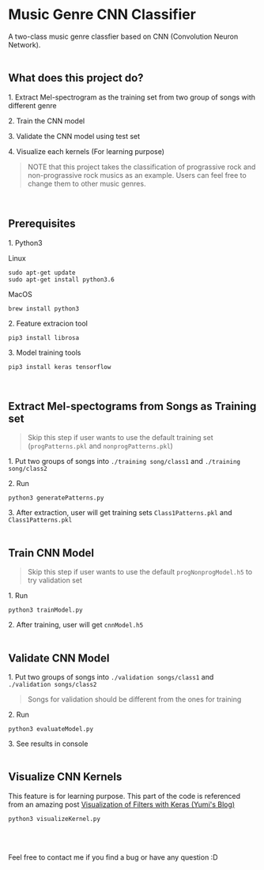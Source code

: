 # Music Genre CNN Classifier
A two-class music genre classfier based on CNN (Convolution Neuron Network). 
<br>
<br>

## What does this project do?
1\. Extract Mel-spectrogram as the training set from two group of songs with different genre 

2\. Train the CNN model

3\. Validate the CNN model using test set

4\. Visualize each kernels (For learning purpose)

> NOTE that this project takes the classification of prograssive rock and non-prograssive rock musics as an example. Users can feel free to change them to other music genres.
<br>

## Prerequisites

1\. Python3

Linux
```
sudo apt-get update
sudo apt-get install python3.6
```

MacOS
```
brew install python3
```

2\. Feature extracion tool
```
pip3 install librosa
```

3\. Model training tools
```
pip3 install keras tensorflow
```
<br>


## Extract Mel-spectograms from Songs as Training set
> Skip this step if user wants to use the default training set (`progPatterns.pkl` and `nonprogPatterns.pkl`)

1\. Put two groups of songs into `./training song/class1` and `./training song/class2`

2\. Run 
```
python3 generatePatterns.py
```  
3\. After extraction, user will get training sets `Class1Patterns.pkl` and `Class1Patterns.pkl`
<br>
<br>

## Train CNN Model 
 > Skip this step if user wants to use the default `progNonprogModel.h5` to try validation set
 
1\. Run
```
python3 trainModel.py
```  
2\. After training, user will get `cnnModel.h5`
<br>
<br>

## Validate CNN Model
1\. Put two groups of songs into `./validation songs/class1` and `./validation songs/class2`
> Songs for validation should be different from the ones for training

2\. Run
```
python3 evaluateModel.py
```
3\. See results in console
<br>
<br>

## Visualize CNN Kernels
This feature is for learning purpose. This part of the code is referenced from an amazing post [Visualization of Filters with Keras (Yumi's Blog)](https://fairyonice.github.io/Visualization%20of%20Filters%20with%20Keras.html)
```
python3 visualizeKernel.py
```
<br>
<br>

Feel free to contact me if you find a bug or have any question :D

